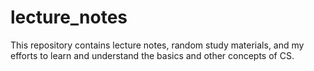 # lecture_notes

This repository contains lecture notes, random study materials, and my efforts to learn and understand the basics and other concepts of CS.

